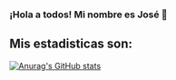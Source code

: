 ### ¡Hola a todos! Mi nombre es José 👋

## Mis estadisticas son:

[![Anurag's GitHub stats](https://github-readme-stats.vercel.app/api?username=JesusArellano16)](https://github.com/anuraghazra/github-readme-stats)
